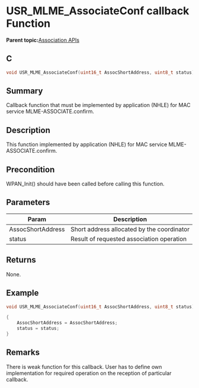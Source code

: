 # USR\_MLME\_AssociateConf callback Function

**Parent topic:**[Association APIs](GUID-8A8077CE-E940-4E10-8DA9-815C6406A784.md)

## C

```c
void USR_MLME_AssociateConf(uint16_t AssocShortAddress, uint8_t status)
```

## Summary

Callback function that must be implemented by application \(NHLE\) for MAC service MLME-ASSOCIATE.confirm.

## Description

This function implemented by application \(NHLE\) for MAC service MLME-ASSOCIATE.confirm.

## Precondition

WPAN\_Init\(\) should have been called before calling this function.

## Parameters

|Param|Description|
|-----|-----------|
|AssocShortAddress|Short address allocated by the coordinator|
|status|Result of requested association operation|

## Returns

None.

## Example

```c
void USR_MLME_AssociateConf(uint16_t AssocShortAddress, uint8_t status)

{
    AssocShortAddress = AssocShortAddress;
    status = status;
}
```

## Remarks

There is weak function for this callback. User has to define own implementation for required operation on the reception of particular callback.


